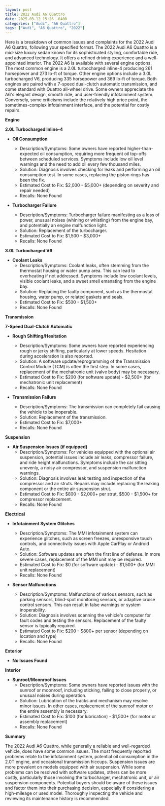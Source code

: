 ```yaml
---
layout: post
title: 2022 Audi A6 Quattro
date: 2025-03-12 15:26 -0400
categories: ["Audi", "A6 Quattro"]
tags: ["Audi", "A6 Quattro", "2022"]
---
```

Here is a breakdown of common issues and complaints for the 2022 Audi A6 Quattro, following your specified format. The 2022 Audi A6 Quattro is a mid-size luxury sedan known for its sophisticated styling, comfortable ride, and advanced technology. It offers a refined driving experience and a well-appointed interior. The 2022 A6 is available with several engine options. The most common engine is a 2.0L turbocharged inline-4 producing 261 horsepower and 273 lb-ft of torque. Other engine options include a 3.0L turbocharged V6, producing 335 horsepower and 369 lb-ft of torque. Both engines are paired with a 7-speed dual-clutch automatic transmission, and come standard with Quattro all-wheel drive. Some owners appreciate the A6's elegant design, smooth ride, and user-friendly infotainment system. Conversely, some criticisms include the relatively high price point, the sometimes-complex infotainment interface, and the potential for costly repairs.

**Engine**

**2.0L Turbocharged Inline-4**

*   **Oil Consumption**
    *   Description/Symptoms: Some owners have reported higher-than-expected oil consumption, requiring more frequent oil top-offs between scheduled services. Symptoms include low oil level warnings and the need to add oil every few thousand miles.
    *   Solution: Diagnosis involves checking for leaks and performing an oil consumption test. In some cases, replacing the piston rings has been the fix.
    *   Estimated Cost to Fix: $2,000 - $5,000+ (depending on severity and repair needed)
    *   Recalls: None Found

*   **Turbocharger Failure**
    *   Description/Symptoms: Turbocharger failure manifesting as a loss of power, unusual noises (whining or whistling) from the engine bay, and potentially an engine malfunction light.
    *   Solution: Replacement of the turbocharger.
    *   Estimated Cost to Fix: $1,500 - $3,000+
    *   Recalls: None Found

**3.0L Turbocharged V6**

*   **Coolant Leaks**
    *   Description/Symptoms: Coolant leaks, often stemming from the thermostat housing or water pump area. This can lead to overheating if not addressed. Symptoms include low coolant levels, visible coolant leaks, and a sweet smell emanating from the engine bay.
    *   Solution: Replacing the faulty component, such as the thermostat housing, water pump, or related gaskets and seals.
    *   Estimated Cost to Fix: $500 - $1,500+
    *   Recalls: None Found

**Transmission**

**7-Speed Dual-Clutch Automatic**

*   **Rough Shifting/Hesitation**
    *   Description/Symptoms: Some owners have reported experiencing rough or jerky shifting, particularly at lower speeds. Hesitation during acceleration is also reported.
    *   Solution: A software update/reprogramming of the Transmission Control Module (TCM) is often the first step. In some cases, replacement of the mechatronic unit (valve body) may be necessary.
    *   Estimated Cost to Fix: $200 (for software update) - $2,500+ (for mechatronic unit replacement)
    *   Recalls: None Found

*   **Transmission Failure**
    *   Description/Symptoms: The transmission can completely fail causing the vehicle to be inoperable.
    *   Solution: Replacement of the transmission.
    *   Estimated Cost to Fix: $7,000+
    *   Recalls: None Found

**Suspension**

*   **Air Suspension Issues (if equipped)**
    *   Description/Symptoms: For vehicles equipped with the optional air suspension, potential issues include air leaks, compressor failure, and ride height malfunctions. Symptoms include the car sitting unevenly, a noisy air compressor, and suspension malfunction warnings.
    *   Solution: Diagnosis involves leak testing and inspection of the compressor and air struts. Repairs may include replacing the leaking component or the entire air suspension strut.
    *   Estimated Cost to Fix: $800 - $2,000+ per strut, $500 - $1,500+ for compressor replacement.
    *   Recalls: None Found

**Electrical**

*   **Infotainment System Glitches**
    *   Description/Symptoms: The MMI infotainment system can experience glitches, such as screen freezes, unresponsive touch controls, and connectivity issues with Apple CarPlay or Android Auto.
    *   Solution: Software updates are often the first line of defense. In more severe cases, replacement of the MMI unit may be required.
    *   Estimated Cost to Fix: $0 (for software update) - $1,500+ (for MMI unit replacement)
    *   Recalls: None Found

*   **Sensor Malfunctions**
    *   Description/Symptoms: Malfunctions of various sensors, such as parking sensors, blind-spot monitoring sensors, or adaptive cruise control sensors. This can result in false warnings or system inoperability.
    *   Solution: Diagnosis involves scanning the vehicle's computer for fault codes and testing the sensors. Replacement of the faulty sensor is typically required.
    *   Estimated Cost to Fix: $200 - $800+ per sensor (depending on location and type)
    *   Recalls: None Found

**Exterior**

*   **No Issues Found**

**Interior**

*   **Sunroof/Moonroof Issues**
    *   Description/Symptoms: Some owners have reported issues with the sunroof or moonroof, including sticking, failing to close properly, or unusual noises during operation.
    *   Solution: Lubrication of the tracks and mechanism may resolve minor issues. In other cases, replacement of the sunroof motor or the entire assembly is necessary.
    *   Estimated Cost to Fix: $100 (for lubrication) - $1,500+ (for motor or assembly replacement)
    *   Recalls: None Found

**Summary**

The 2022 Audi A6 Quattro, while generally a reliable and well-regarded vehicle, does have some common issues. The most frequently reported problems relate to the infotainment system, potential oil consumption in the 2.0T engine, and occasional transmission hiccups. Suspension issues are more prevalent on models equipped with air suspension. While some problems can be resolved with software updates, others can be more costly, particularly those involving the turbocharger, mechatronic unit, or air suspension components. Potential buyers should be aware of these issues and factor them into their purchasing decision, especially if considering a high-mileage or used model. Thoroughly inspecting the vehicle and reviewing its maintenance history is recommended.

